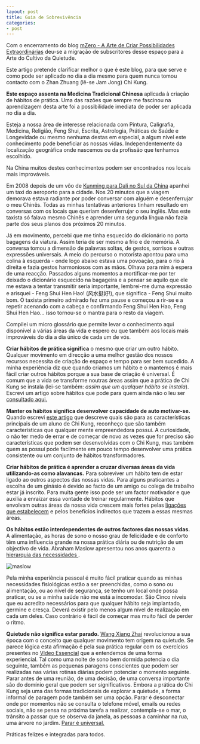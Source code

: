 ```yaml
---
layout: post
title: Guia de Sobrevivência
categories:
- post
---
```

Com o encerramento do blog [mZero - A Arte de Criar Possibilidades Extraordinárias](http://mzero.devagar.org) deu-se a migração de subscritores desse espaço para a Arte do Cultivo da Quietude.

Este artigo pretende clarificar melhor o que é este blog, para que serve e como pode ser aplicado no dia a dia mesmo para quem nunca tomou contacto com o Zhan Zhuang (lê-se Jam Jong) Chi Kung. 

**Este espaço assenta na Medicina Tradicional Chinesa** aplicada à criação de hábitos de prática. Uma das razões que sempre me fascinou na aprendizagem desta arte foi a possibilidade imediata de poder ser aplicada no dia a dia. 

Esteja a nossa área de interesse relacionada com Pintura, Caligrafia, Medicina, Religião, Feng Shui, Escrita, Astrologia, Práticas de Saúde e Longevidade ou mesmo nenhuma destas em especial, a algum nível este conhecimento pode beneficiar as nossas vidas. Independentemente da localização geográfica onde nascemos ou da profissão que tenhamos escolhido.

Na China muitos destes conhecimentos podem ser encontrados nos locais mais improváveis.  

Em 2008 depois de um vôo de [Kunming para Dali no Sul da China](https://goo.gl/maps/N6Bkc) apanhei um taxi do aeroporto para a cidade. Nos 20 minutos que a viagem demorava estava radiante por poder conversar com alguém e desenferrujar o meu Chinês. Todas as minhas tentativas anteriores tinham resultado em conversas com os locais que queriam desenferrujar o seu inglês. Mas este taxista só falava mesmo Chinês e aprender uma segunda língua não fazia parte dos seus planos dos próximos 20 minutos.

Já em movimento, percebi que me tinha esquecido do dicionário no porta bagagens da viatura. Assim teria de ser mesmo a frio e de memória. A conversa tomou a dimensão de palavras soltas, de gestos, sorrisos e outras expressões universais. A meio do percurso o motorista apontou para uma colina à esquerda - onde logo abaixo estava uma povoação, para o rio à direita e fazia gestos harmoniosos com as mãos. Olhava para mim à espera de uma reacção. Passados alguns momentos a mortificar-me por ter deixado o dicionário esquecido na bagageira e a pensar se aquilo que ele me estava a tentar transmitir seria importante, lembrei-me duma expressão e arisquei - Feng Shui Hen Hao! (风水挺好!), que significa - Feng Shui muito bom. O taxista primeiro admirado fez uma pause e começou a rir-se e a repetir acenando com a cabeça e confirmando Feng Shui Hen Hao, Feng Shui Hen Hao... isso tornou-se o mantra para o resto da viagem.

Compilei um micro glossário que permite levar o conhecimento aqui disponível a várias áreas da vida e espero eu que também aos locais mais improváveis do dia a dia único de cada um de vós. 
 
**Criar hábitos de prática significa** o mesmo que criar um outro hábito. Qualquer movimento em direcção a uma melhor gestão dos nossos recursos necessita de criação de espaço e tempo para ser bem sucedido. A minha experiência diz que quando criamos um hábito e o mantemos é mais fácil criar outros hábitos porque a sua base de criação é universal. É comum que a vida se transforme noutras áreas assim que a prática de Chi Kung se instala (lei-se também: *assim que um qualquer hábito se instala*). Escrevi um artigo sobre hábitos que pode para quem ainda não o leu ser [consultado aqui.](http://lourencoazevedo.com/2014/03/10/habitos.html)

**Manter os hábitos significa desenvolver capacidade de auto motivar-se.** Quando escrevi [este artigo](http://lourencoazevedo.com/2014/01/15/perfil.html) que descreve quais são para as características principais de um aluno de Chi Kung, reconheço que são também características que qualquer mente empreendedora possui. A curiosidade, o não ter medo de errar e de começar de novo as vezes que for preciso são características que podem ser desenvolvidas com o Chi Kung, mas também quem as possuí pode facilmente em pouco tempo desenvolver uma prática consistente ou um conjunto de hábitos transformadores. 

**Criar hábitos de prática é aprender a cruzar diversas áreas da vida utilizando-as como alavancas.** Para sobreviver um hábito tem de estar ligado ao outros aspectos das nossas vidas. Para alguns praticantes a escolha de um ginásio é devido ao facto de um amigo ou colega de trabalho estar já inscrito. Para muita gente isso pode ser um factor motivador e que auxilia a enraizar essa vontade de treinar regularmente. Hábitos que envolvam outras áreas da nossa vida crescem mais fortes pelas [ligações que estabelecem](http://lourencoazevedo.com/2012/11/23/aprendizagem-transversal.html) e pelos benefícios indirectos que trazem a essas mesmas áreas.

**Os hábitos estão interdependentes de outros factores das nossas vidas.** A alimentação, as horas de sono o nosso grau de felicidade e de conforto têm uma influencia grande na nossa prática diária ou de nutrição de um objectivo de vida. Abraham Maslow apresentou nos anos quarenta a [hierarquia das necessidades ](https://pt.wikipedia.org/wiki/Hierarquia_de_necessidades_de_Maslow). 

![maslow](https://upload.wikimedia.org/wikipedia/commons/thumb/6/65/Hierarquia_das_necessidades_de_Maslow.svg/450px-Hierarquia_das_necessidades_de_Maslow.svg.png)

Pela minha experiência pessoal é muito fácil praticar quando as minhas necessidades fisiológicas estão a ser preenchidas, como o sono ou alimentação, ou ao nível de segurança, se tenho um local onde possa praticar, ou se a minha saúde não me está a incomodar. São Cinco níveis que eu acredito necessários para que qualquer hábito seja implantado, germine e cresça. Deverá existir pelo menos algum nível de realização em cada um deles. Caso contrário é fácil de começar mas muito fácil de perder o ritmo. 
  
**Quietude não significa estar parado.** [Wang Xiang Zhai](/chikung.html#wang) revolucionou a sua época com o conceito que qualquer movimento tem origem na quietude. Se parece lógica esta afirmação é pela sua prática regular com os exercícios presentes no [Vídeo Essencial](/video.html) que a entendemos de uma forma experiencial. Tal como uma noite de sono bem dormida potencia o dia seguinte, também as pequenas paragens conscientes que podem ser realizadas nas várias rotinas diárias podem potenciar o momento seguinte. Parar antes de uma reunião, de uma decisão, de uma conversa importante são do domínio geral que podem ser significativos. Embora a prática do Chi Kung seja uma das formas tradicionais de explorar a quietude, a forma informal de paragem pode também ser uma opção. Parar é desconectar onde por momentos não se consulta o telefone móvel, emails ou redes sociais, não se pensa na próxima tarefa a realizar, contempla-se o mar, o trânsito a passar que se observa da janela, as pessoas a caminhar na rua, uma árvore no jardim. [Parar é universal.](http://lourencoazevedo.com/2013/04/10/quatro-formas-para-o-cultivo-da-quietude.html)

Práticas felizes e integradas para todos. 
